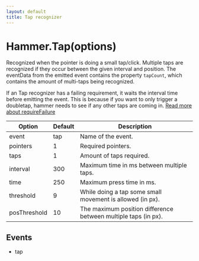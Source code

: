 ```yaml
---
layout: default
title: Tap recognizer
---
```


# Hammer.Tap(options)
Recognized when the pointer is doing a small tap/click. Multiple taps are recognized if they occur between the given
interval and position.  The eventData from the emitted event contains the property `tapCount`,
which contains the amount of multi-taps being recognized.

If an Tap recognizer has a failing requirement, it waits the interval time before emitting the event. This is
because if you want to only trigger a doubletap, hammer needs to see if any other taps are coming in.
[Read more about requireFailure]({{site.baseurl}}/require-failure)

| Option    | Default  | Description       |
|-----------|----------|-------------------|
| event     | tap      | Name of the event. |
| pointers  | 1        | Required pointers. |
| taps      | 1        | Amount of taps required. |
| interval  | 300      | Maximum time in ms between multiple taps. |
| time      | 250      | Maximum press time in ms. |
| threshold | 9        | While doing a tap some small movement is allowed (in px). |
| posThreshold | 10    | The maximum position difference between multiple taps (in px). |

## Events
- tap

